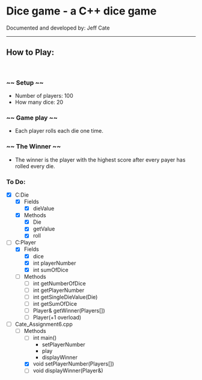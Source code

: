 # Dice game - a C++ dice game

Documented and developed by: Jeff Cate

<hr />

## How to Play:   

<br />

### ~~ Setup ~~
* Number of players: 100
* How many dice: 20

### ~~ Game play ~~
* Each player rolls each die one time.

### ~~ The Winner ~~
* The winner is the player with the highest score after every payer has rolled every die.

### To Do:
- [x] C:Die
    - [x] Fields
        - [x] dieValue
    - [x] Methods
        - [x] Die
        - [x] getValue
        - [x] roll

- [ ] C:Player
    - [x] Fields
        - [x] dice
        - [x] int playerNumber
        - [x] int sumOfDice
    - [ ] Methods
        - [ ] int getNumberOfDice
        - [ ] int getPlayerNumber
        - [ ] int getSingleDieValue(Die)
        - [ ] int getSumOfDice
        - [ ] Player& getWinner(Players[])
        - [ ] Player(+1 overload)

- [ ] Cate_Assignment6.cpp
    - [ ] Methods
        - [ ] int main()
            - setPlayerNumber
            - play
            - displayWinner
        - [x] void setPlayerNumber(Players[])
        - [ ] void displayWinner(Player&)
